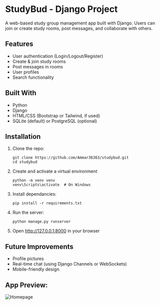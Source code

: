 ﻿# StudyBud - Django Project

A web-based study group management app built with Django. Users can join or create study rooms, post messages, and collaborate with others.

## Features

-  User authentication (Login/Logout/Register)
-  Create & join study rooms
-  Post messages in rooms
-  User profiles
-  Search functionality

## Built With

- Python
- Django
- HTML/CSS (Bootstrap or Tailwind, if used)
- SQLite (default) or PostgreSQL (optional)


## Installation

1. Clone the repo:
   ```
   git clone https://github.com/Ammar36363/studybud.git
   cd studybud

2. Create and activate a virtual environment
   ```
   python -m venv venv
   venv\Scripts\activate  # On Windows

3. Install dependancies:
   ```
   pip install -r requirements.txt
   
4. Run the server:
   ```
   python manage.py runserver

5. Open http://127.0.0.1:8000 in your browser

## Future Improvements

- Profile pictures
- Real-time chat (using Django Channels or WebSockets)
- Mobile-friendly design
   
## App Preview:

![Homepage](https://github.com/user-attachments/assets/f488de31-85e5-4d9d-ac06-81e43b70d89f)
